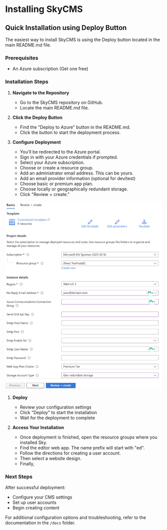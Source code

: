 
# Installing SkyCMS

## Quick Installation using Deploy Button

The easiest way to install SkyCMS is using the Deploy button located in the main README.md file.

### Prerequisites

- An Azure subscription (Get one free)

### Installation Steps

1. **Navigate to the Repository**
    - Go to the SkyCMS repository on GitHub.
    - Locate the main README.md file.

2. **Click the Deploy Button**
    - Find the "Deploy to Azure" button in the README.md.
    - Click the button to start the deployment process.

3. **Configure Deployment**
    - You'll be redirected to the Azure portal.
    - Sign in with your Azure credentials if prompted.
    - Select your Azure subscription.
    - Choose or create a resource group.
    - Add an administrator email address. This can be yours.
    - Add an email provider information (optional for dev/test)
    - Choose basic or premium app plan.
    - Choose locally or geographically redundant storage.
    - Click "Review + create."

![Azure deploy dialog](./AzureDiaglog.png)



1. **Deploy**
    - Review your configuration settings
    - Click "Deploy" to start the installation
    - Wait for the deployment to complete

2. **Access Your Installation**
    - Once deployment is finished, open the resource groups where you installed Sky.
    - Find the editor web app. The name prefix will start with "ed".
    - Follow the directions for creating a user account.
    - Then select a website design.
    - Finally, 

### Next Steps

After successful deployment:
- Configure your CMS settings
- Set up user accounts
- Begin creating content

For additional configuration options and troubleshooting, refer to the documentation in the `/docs` folder.
